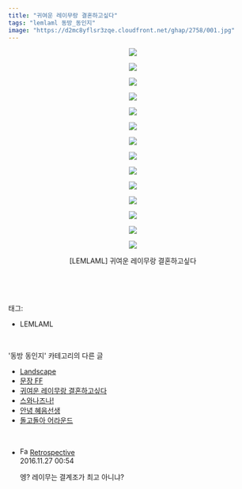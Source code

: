 ```yaml
---
title: "귀여운 레이무랑 결혼하고싶다"
tags: "lemlaml 동방_동인지"
image: "https://d2mc8yflsr3zqe.cloudfront.net/ghap/2758/001.jpg"
---
```

<div class="article">
<p style="text-align: center; clear: none; float: none;"><img src="{{ site.imgserver2 }}/ghap/2758/001.jpg"/></p>
<p style="text-align: center; clear: none; float: none;"><img src="{{ site.imgserver2 }}/ghap/2758/002.jpg"/></p>
<p style="text-align: center; clear: none; float: none;"><img src="{{ site.imgserver2 }}/ghap/2758/003.jpg"/></p>
<p style="text-align: center; clear: none; float: none;"><img src="{{ site.imgserver2 }}/ghap/2758/004.jpg"/></p>
<p style="text-align: center; clear: none; float: none;"><img src="{{ site.imgserver2 }}/ghap/2758/005.jpg"/></p>
<p style="text-align: center; clear: none; float: none;"><img src="{{ site.imgserver2 }}/ghap/2758/006.jpg"/></p>
<p style="text-align: center; clear: none; float: none;"><img src="{{ site.imgserver2 }}/ghap/2758/007.jpg"/></p>
<p style="text-align: center; clear: none; float: none;"><img src="{{ site.imgserver2 }}/ghap/2758/008.jpg"/></p>
<p style="text-align: center; clear: none; float: none;"><img src="{{ site.imgserver2 }}/ghap/2758/009.jpg"/></p>
<p style="text-align: center; clear: none; float: none;"><img src="{{ site.imgserver2 }}/ghap/2758/010.jpg"/></p>
<p style="text-align: center; clear: none; float: none;"><img src="{{ site.imgserver2 }}/ghap/2758/011.jpg"/></p>
<p style="text-align: center; clear: none; float: none;"><img src="{{ site.imgserver2 }}/ghap/2758/012.jpg"/></p>
<p style="text-align: center; clear: none; float: none;"><img src="{{ site.imgserver2 }}/ghap/2758/013.jpg"/></p>
<p style="text-align: center; clear: none; float: none;"><img src="{{ site.imgserver2 }}/ghap/2758/014.jpg"/></p>
<p style="text-align: center; clear: none; float: none;">[LEMLAML] 귀여운 레이무랑 결혼하고싶다</p>
<p><br/></p>
</div><br/>
<div class="tagTrail">
<p>태그: </p>
<ul>
<li>LEMLAML</li>
</ul>
</div><br/>
<div class="another">
<p>'동방 동인지' 카테고리의 다른 글</p>
<ul>
<li><a href="/ghap_2760">Landscape</a></li>
<li><a href="/ghap_2759">문장 FF</a></li>
<li><a href="/ghap_2758">귀여운 레이무랑 결혼하고싶다</a></li>
<li><a href="/ghap_2757">스와나즈나!</a></li>
<li><a href="/ghap_2755">안녕 혜음선생</a></li>
<li><a href="/ghap_2754">돌고돌아 어라운드</a></li>
</ul>
</div><br/>
<div class="cb_module cb_fluid">
<div class="cb_wrt cb_profile">
<div class="comment">
<ul>
<li class="cb_thumb_off" id="comment14857727">
<div class="cb_comment_area">
<div class="cb_info_area">
<div class="cb_section">
<span class="cb_nick_name"><img alt="Favicon of http://retropective53.tistory.com" height="16" onerror="this.onerror=null;this.parentNode.removeChild(this)" src="http://retropective53.tistory.com/favicon.ico" width="16"/> <a href="http://retropective53.tistory.com" onclick="return openLinkInNewWindow(this)">Retrospective</a></span>
</div>
<div class="cb_section">
<span class="cb_date">2016.11.27 00:54 </span>
</div>
</div>
<div class="cb_dsc_comment">
<p class="cb_dsc">
											엥? 레이무는 결계조가 최고 아니냐?
										</p>
</div>
</div></li>
</ul>
</div>
</div><!-- commentList close -->
</div><br/>
